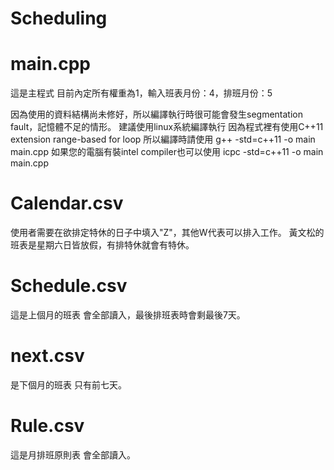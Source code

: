 # Scheduling

# main.cpp
這是主程式
目前內定所有權重為1，輸入班表月份：4，排班月份：5

因為使用的資料結構尚未修好，所以編譯執行時很可能會發生segmentation fault，記憶體不足的情形。
建議使用linux系統編譯執行
因為程式裡有使用C++11 extension range-based for loop
所以編譯時請使用 g++ -std=c++11 -o main main.cpp
如果您的電腦有裝intel compiler也可以使用 icpc -std=c++11 -o main  main.cpp

# Calendar.csv
使用者需要在欲排定特休的日子中填入"Z"，其他W代表可以排入工作。
黃文松的班表是星期六日皆放假，有排特休就會有特休。

# Schedule.csv
這是上個月的班表
會全部讀入，最後排班表時會剩最後7天。

# next.csv
是下個月的班表
只有前七天。

# Rule.csv
這是月排班原則表
會全部讀入。
